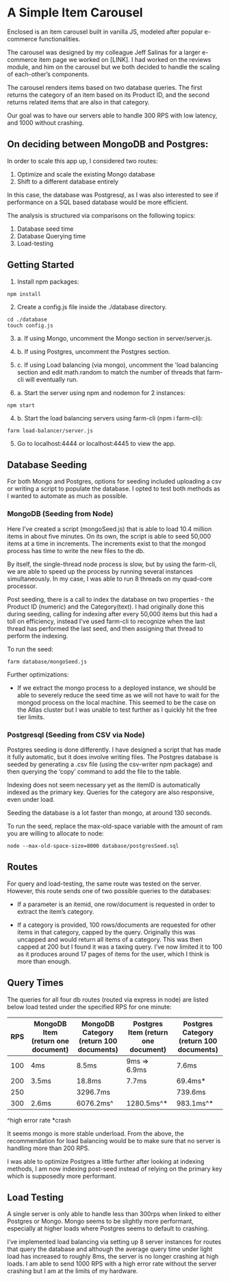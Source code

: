 # A Simple Item Carousel

Enclosed is an item carousel built in vanilla JS, modeled after popular e-commerce functionalities.

The carousel was designed by my colleague Jeff Salinas for a larger e-commerce item page we worked on [LINK]. I had worked on the reviews module, and him on the carousel but we both decided to handle the scaling of each-other’s components.

The carousel renders items based on two database queries. The first returns the category of an item based on its Product ID, and the second returns related items that are also in that category.

Our goal was to have our servers able to handle 300 RPS with low latency, and 1000 without crashing.


## On deciding between MongoDB and Postgres:

In order to scale this app up, I considered two routes:
1. Optimize and scale the existing Mongo database
2. Shift to a different database entirely

In this case, the database was Postgresql, as I was also interested to see if performance on a SQL based database would be more efficient.

The analysis is structured via comparisons on the following topics:

1. Database seed time
2. Database Querying time
3. Load-testing


## Getting Started

1. Install npm packages:
```
npm install
```
2. Create a config.js file inside the ./database directory.
```
cd ./database
touch config.js
```

3. a. If using Mongo, uncomment the Mongo section in server/server.js.
3. b. If using Postgres, uncomment the Postgres section.
3. c. If using Load balancing (via mongo), uncomment the 'load balancing section and edit math.random to match the number of threads that farm-cli will eventually run.

4. a. Start the server using npm and nodemon for 2 instances:
```
npm start
```

4. b. Start the load balancing servers using farm-cli (npm i farm-cli):
```
farm load-balancer/server.js
```

5. Go to localhost:4444 or localhost:4445 to view the app.


## Database Seeding

For both Mongo and Postgres, options for seeding included uploading a csv or writing a script to populate the database. I opted to test both methods as I wanted to automate as much as possible. 

### MongoDB (Seeding from Node)

Here I’ve created a script (mongoSeed.js) that is able to load 10.4 million items in about five minutes. On its own, the script is able to seed 50,000 items at a time in increments. The increments exist to that the mongod process has time to write the new files to the db.

By itself, the single-thread node process is slow, but by using the farm-cli, we are able to speed up the process by running several instances simultaneously. In my case, I was able to run 8 threads on my quad-core processor. 

Post seeding, there is a call to index the database on two properties - the Product ID (numeric) and the Category(text). I had originally done this during seeding, calling for indexing after every 50,000 items but this had a toll on efficiency, instead I’ve used farm-cli to recognize when the last thread has performed the last seed, and then assigning that thread to perform the indexing. 

To run the seed:
```
farm database/mongoSeed.js
```

Further optimizations:
- If we extract the mongo process to a deployed instance, we should be able to severely reduce the seed time as we will not have to wait for the mongod process on the local machine. This seemed to be the case on the Atlas cluster but I was unable to test further as I quickly hit the free tier limits. 


### Postgresql (Seeding from CSV via Node)

Postgres seeding is done differently. I have designed a script that has made it fully automatic, but it does involve writing files. The Postgres database is seeded by generating a .csv file (using the csv-writer npm package) and then querying the ‘copy’ command to add the file to the table.

Indexing does not seem necessary yet as the itemID is automatically indexed as the primary key. Queries for the category are also responsive, even under load.

Seeding the database is a lot faster than mongo, at around 130 seconds. 

To run the seed, replace the max-old-space variable with the amount of ram you are willing to allocate to node:
```
node --max-old-space-size=8000 database/postgresSeed.sql
```

## Routes

For query and load-testing, the same route was tested on the server. However, this route sends one of two possible queries to the databases:

- If a parameter is an itemid, one row/document is requested in order to extract the item’s category.

- If a category is provided, 100 rows/documents are requested for other items in that category, capped by the query. Originally this was uncapped and would return all items of a category. This was then capped at 200 but I found it was a taxing query. I’ve now limited it to 100 as it produces around 17 pages of items for the user, which I think is more than enough.

## Query Times

The queries for all four db routes (routed via express in node) are listed below load tested under the specified RPS for one minute:

| RPS | MongoDB Item  (return one document) | MongoDB Category  (return 100 documents) | Postgres Item  (return one document) | Postgres Category  (return 100 documents) |
|-----|-------------------------------------|------------------------------------------|--------------------------------------|-------------------------------------------|
| 100 | 4ms                                 | 8.5ms                                    | 9ms => 6.9ms                         | 7.6ms                                     |
| 200 | 3.5ms                               | 18.8ms                                   | 7.7ms                                | 69.4ms*                                   |
| 250 |                                     | 3296.7ms                                 |                                      | 739.6ms                                   |
| 300 | 2.6ms                               | 6076.2ms^                                | 1280.5ms^*                           | 983.1ms^*                                 |

^high error rate
*crash

It seems mongo is more stable underload. From the above, the recommendation for load balancing would be to make sure that no server is handling more than 200 RPS.

I was able to optimize Postgres a little further after looking at indexing methods, I am now indexing post-seed instead of relying on the primary key which is supposedly more performant.

## Load Testing

A single server is only able to handle less than 300rps when linked to either Postgres or Mongo. Mongo seems to be slightly more performant, especially at higher loads where Postgres seems to default to crashing.

I’ve implemented load balancing via setting up 8 server instances for routes that query the database and although the average query time under light load has increased to roughly 8ms, the server is no longer crashing at high loads. I am able to send 1000 RPS with a high error rate without the server crashing but I am at the limits of my hardware. 

